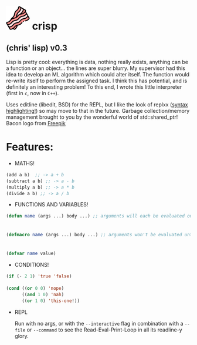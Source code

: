 # ![icon](https://raw.githubusercontent.com/cbosoft/lisp-interpreter/master/assets/logo.png) crisp

## (chris' lisp) v0.3

Lisp  is pretty cool: everything is data, nothing really exists, anything can be
a function or an object... the lines are super blurry. My supervisor had this
idea to develop an ML algorithm which could alter itself. The function would
re-write itself to perform the assigned task. I think this has potential, and is
definitely an interesting problem! To this end, I wrote this little interpreter
(first in `c`, now in `C++`).

Uses editline (libedit, BSD) for the REPL, but I like the look of replxx
([syntax
highlighting!](https://github.com/AmokHuginnsson/replxx/blob/master/examples/c-api.c))
so may move to that in the future. Garbage collection/memory management brought
to you by the wonderful world of std::shared_ptr! Bacon logo from
[Freepik](https://www.flaticon.com/authors/freepik)

# Features:

  - MATHS!
```lisp
(add a b)  ;; -> a + b
(subtract a b) ;; -> a - b
(multiply a b) ;; -> a * b
(divide a b) ;; -> a / b
```

  - FUNCTIONS AND VARIABLES!
```lisp
(defun name (args ...) body ...) ;; arguments will each be evaluated once


(defmacro name (args ...) body ...) ;; arguments won't be evaluated until requested


(defvar name value)
```

  - CONDITIONS!
```lisp
(if (- 2 1) 'true 'false)

(cond ((or 0 0) 'nope)
      ((and 1 0) 'nah)
      ((or 1 0) 'this-one!))
```

  - REPL

    Run with no args, or with the `--interactive` flag in combination with a
    `--file` or `--command` to see the Read-Eval-Print-Loop in all its readline-y
    glory.

